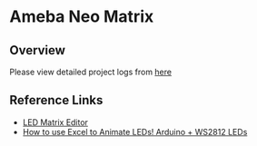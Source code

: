 # Ameba Neo Matrix

## Overview
Please view detailed project logs from [here](https://hackaday.io/project/186335-ameba-neo-matrix)

## Reference Links
- [LED Matrix Editor](https://xantorohara.github.io/led-matrix-editor)
- [How to use Excel to Animate LEDs! Arduino + WS2812 LEDs](https://www.youtube.com/watch?v=A_S3LAUQHwU&list=WL&index=78)
